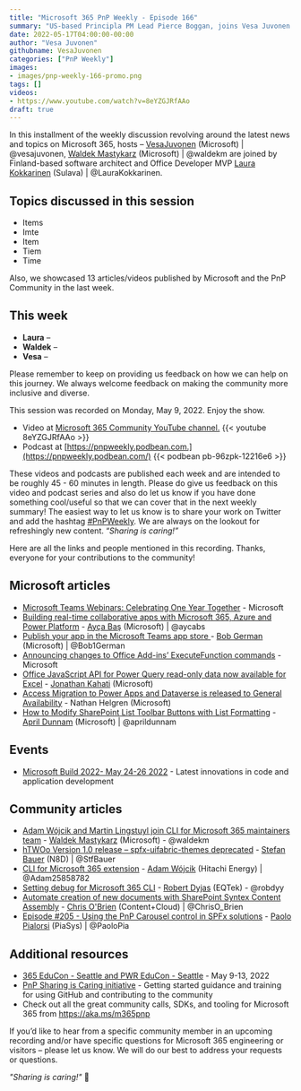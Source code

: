 ```yaml
---
title: "Microsoft 365 PnP Weekly - Episode 166"
summary: "US-based Principla PM Lead Pierce Boggan, joins Vesa Juvonen and Waldek Mastykarz to discuss ."
date: 2022-05-17T04:00:00-00:00
author: "Vesa Juvonen"
githubname: VesaJuvonen
categories: ["PnP Weekly"]
images:
- images/pnp-weekly-166-promo.png
tags: []
videos:
- https://www.youtube.com/watch?v=8eYZGJRfAAo
draft: true
---
```


In this installment of the weekly discussion revolving around the latest news and topics on Microsoft 365, hosts – [VesaJuvonen](http://twitter.com/vesajuvonen) (Microsoft) \| @vesajuvonen, [Waldek Mastykarz](http://twitter.com/waldekm) (Microsoft) \| @waldekm are joined by Finland-based software architect and Office Developer MVP [Laura Kokkarinen](http://twitter.com/LauraKokkarinen) (Sulava) \| @LauraKokkarinen. 

## Topics discussed in this session

* Items
* Imte
* Item
* Tiem
* Time

Also, we showcased 13 articles/videos published by Microsoft and the PnP Community in the last week.  

## This week

* **Laura** – 
* **Waldek** – 
* **Vesa** – 

Please remember to keep on providing us feedback on how we can help on this journey. We always welcome feedback on making the community more inclusive and diverse.

This session was recorded on Monday, May 9, 2022. Enjoy the show.  

*   Video at [Microsoft 365 Community YouTube channel.](https://aka.ms/m365pnp-videos)
    {{< youtube 8eYZGJRfAAo >}}
*   Podcast at [https://pnpweekly.podbean.com.](https://pnpweekly.podbean.com/) 
    {{< podbean pb-96zpk-12216e6 >}}

These videos and podcasts are published each week and are intended to be roughly 45 - 60 minutes in length.  Please do give us feedback on this video and podcast series and also do let us know if you have done something cool/useful so that we can cover that in the next weekly summary! The easiest way to let us know is to share your work on Twitter and add the hashtag [#PnPWeekly](https://twitter.com/search?q=%23pnpweekly). We are always on the lookout for refreshingly new content. “_Sharing is caring!”_ 

Here are all the links and people mentioned in this recording. Thanks, everyone for your contributions to the community!

## Microsoft articles

* [Microsoft Teams Webinars: Celebrating One Year Together](https://techcommunity.microsoft.com/t5/microsoft-teams-blog/microsoft-teams-webinars-celebrating-one-year-together/ba-p/3334292) - Microsoft
* [Building real-time collaborative apps with Microsoft 365, Azure and Power Platform](https://devblogs.microsoft.com/microsoft365dev/building-real-time-collaborative-apps-with-microsoft-365-azure-and-power-platform/) - [Ayça Baş](https://twitter.com/aycabs) (Microsoft) | @aycabs
* [Publish your app in the Microsoft Teams app store ](https://devblogs.microsoft.com/microsoft365dev/publish-your-app-in-the-microsoft-teams-app-store/) - [Bob German](https://twitter.com/Bob1German) (Microsoft) | @Bob1German
* [Announcing changes to Office Add-ins’ ExecuteFunction commands](https://devblogs.microsoft.com/microsoft365dev/announcing-changes-to-office-add-ins-executefunction-commands/) - Microsoft
* [Office JavaScript API for Power Query read-only data now available for Excel](https://devblogs.microsoft.com/microsoft365dev/office-javascript-api-for-power-query-read-only-data-now-available-for-excel/) - [Jonathan Kahati](https://www.linkedin.com/in/yonijk/) (Microsoft)
* [Access Migration to Power Apps and Dataverse is released to General Availability](https://powerapps.microsoft.com/en-us/blog/access-migration-to-power-apps-and-dataverse-is-released-to-general-availability/) - Nathan Helgren (Microsoft)
* [How to Modify SharePoint List Toolbar Buttons with List Formatting](https://www.youtube.com/watch?v=sZYZnJGQgcI) - [April Dunnam](http://twitter.com/aprildunnam) (Microsoft) | @aprildunnam


## Events

* [Microsoft Build 2022- May 24-26 2022](https://mybuild.microsoft.com) - Latest innovations in code and application development


## Community articles

* [Adam Wójcik and Martin Lingstuyl join CLI for Microsoft 365 maintainers team](https://pnp.github.io/blog/cli-for-microsoft-365/new-maintainers-2022/) - [Waldek Mastykarz](https://twitter.com/waldekm) (Microsoft) - @waldekm
* [hTWOo Version 1.0 release – spfx-uifabric-themes deprecated](https://n8d.at/htwoo-version-1-0-release-spfx-uifabric-themes-deprecated) - [Stefan Bauer](https://twitter.com/StfBauer) (N8D) | @StfBauer
* [CLI for Microsoft 365 extension](https://marketplace.visualstudio.com/items?itemName=adamwojcikit.cli-for-microsoft-365-extension) - [Adam Wójcik](https://twitter.com/Adam25858782) (Hitachi Energy) | @Adam25858782
* [Setting debug for Microsoft 365 CLI]() - [Robert Dyjas](https://twitter.com/robdyy) (EQTek) - @robdyy
* [Automate creation of new documents with SharePoint Syntex Content Assembly](https://www.sharepointnutsandbolts.com/2022/05/Syntex-Content-Assembly.html) - [Chris O'Brien](https://twitter.com/ChrisO_Brien) (Content+Cloud) | @ChrisO_Brien
* [Episode #205 - Using the PnP Carousel control in SPFx solutions](https://www.youtube.com/watch?v=Obt_bfe9qww)  - [Paolo Pialorsi](https://twitter.com/PaoloPia) (PiaSys) | @PaoloPia
  
## Additional resources

* [365 EduCon - Seattle and PWR EduCon - Seattle](https://techcommunity.microsoft.com/t5/microsoft-sharepoint-blog/two-conferences-in-one-365-educon-amp-pwr-educon-seattle-wa/ba-p/3285243) - May 9-13, 2022
* [PnP Sharing is Caring initiative](https://aka.ms/sharing-is-caring) - Getting started guidance and training for using GitHub and contributing to the community
* Check out all the great community calls, SDKs, and tooling for Microsoft 365 from <https://aka.ms/m365pnp>

If you’d like to hear from a specific community member in an upcoming recording and/or have specific questions for Microsoft 365 engineering or visitors – please let us know. We will do our best to address your requests or questions.

_"Sharing is caring!"_ 🧡
